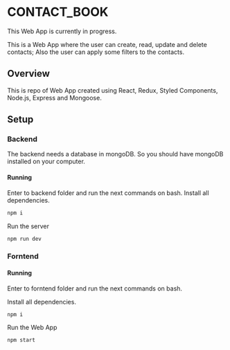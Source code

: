 # CONTACT_BOOK
This Web App is currently in progress.

This is a Web App where the user can create, read, update and delete contacts; Also the user can apply some filters to the contacts.

## Overview
This is repo of Web App created using React, Redux, Styled Components, Node.js, Express and Mongoose.

## Setup
### Backend
The backend needs a database in mongoDB. So you should have mongoDB installed on your computer. 

#### Running
Enter to backend folder and run the next commands on bash.
Install all dependencies.
```bash 
npm i 
```
Run the server
```bash 
npm run dev 
```

### Forntend
#### Running
Enter to forntend folder and run the next commands on bash.

Install all dependencies.
```bash 
npm i 
```
Run the Web App
```bash 
npm start 
```

